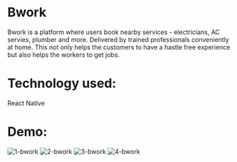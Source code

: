 # Bwork

Bwork is a platform where users book nearby services - electricians, AC servies, plumber and more. Delivered by trained professionals conveniently at home. This not only helps the customers to have a hastle free experience but also helps the workers to get jobs.

# Technology used:
React Native

# Demo:


![1-bwork](https://user-images.githubusercontent.com/64948046/184526976-65f40eaa-3a41-4d66-a86c-34a9eb19e28e.png)
![2-bwork](https://user-images.githubusercontent.com/64948046/184527068-535c2f36-5b5d-4689-a0a5-4f6656abd6e6.png)
![3-bwork](https://user-images.githubusercontent.com/64948046/184527256-bf8fa2c8-31f8-4843-824d-0f5fcfe2eeac.png)
![4-bwork](https://user-images.githubusercontent.com/64948046/184527298-0f635121-3bc8-4bcd-ad65-58f5a96561ad.png)
